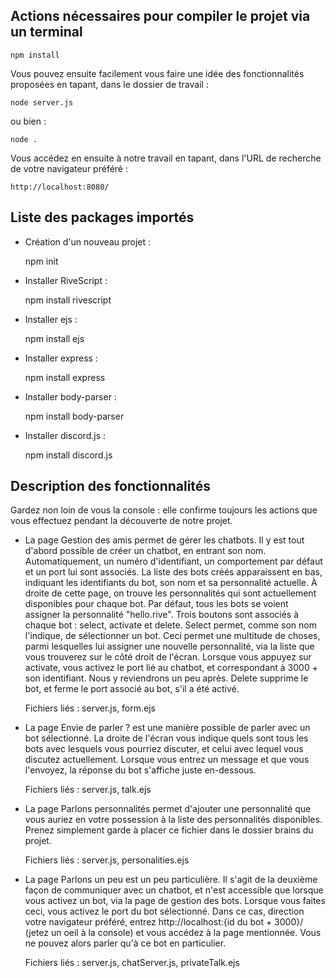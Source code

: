 ## Actions nécessaires pour compiler le projet via un terminal

	npm install


Vous pouvez ensuite facilement vous faire une idée des fonctionnalités proposées en tapant, dans le dossier de travail :

	node server.js
	
ou bien :

	node .

Vous accédez en ensuite à notre travail en tapant, dans l'URL de recherche de votre navigateur préféré :

	http://localhost:8080/

	

	
## Liste des packages importés

 - Création d'un nouveau projet :
 
 	npm init
 	
 - Installer RiveScript :
 
 	npm install rivescript
 
 - Installer ejs :
 
 	npm install ejs
 
 - Installer express :
 
 	npm install express
 
 - Installer body-parser :
 
 	npm install body-parser
 	
 - Installer discord.js :
 
 	npm install discord.js
 	
 	
 

## Description des fonctionnalités

Gardez non loin de vous la console : elle confirme toujours les actions que vous effectuez pendant la découverte de notre projet.


 - La page Gestion des amis permet de gérer les chatbots. Il y est tout d'abord possible de créer un chatbot, en entrant son nom. Automatiquement, un numéro d'identifiant, un comportement par défaut et un port lui sont associés. La liste des bots créés apparaissent en bas, indiquant les identifiants du bot, son nom et sa personnalité actuelle. À droite de cette page, on trouve les personnalités qui sont actuellement disponibles pour chaque bot. Par défaut, tous les bots se voient assigner la personnalité "hello.rive".
   Trois boutons sont associés à chaque bot : select, activate et delete.
   Select permet, comme son nom l'indique, de sélectionner un bot. Ceci permet une multitude de choses, parmi lesquelles lui assigner une nouvelle personnalité, via la liste que vous trouverez sur le côté droit de l'écran.
   Lorsque vous appuyez sur activate, vous activez le port lié au chatbot, et correspondant à 3000 + son identifiant. Nous y reviendrons un peu après.
   Delete supprime le bot, et ferme le port associé au bot, s'il a été activé.
   
   Fichiers liés : server.js, form.ejs


 - La page Envie de parler ? est une manière possible de parler avec un bot sélectionné. La droite de l'écran vous indique quels sont tous les bots avec lesquels vous pourriez discuter, et celui avec lequel vous discutez actuellement. Lorsque vous entrez un message et que vous l'envoyez, la réponse du bot s'affiche juste en-dessous.
 
   Fichiers liés : server.js, talk.ejs


 - La page Parlons personnalités permet d'ajouter une personnalité que vous auriez en votre possession à la liste des personnalités disponibles. Prenez simplement garde à placer ce fichier dans le dossier brains du projet.
   
   Fichiers liés : server.js, personalities.ejs
   
   
 - La page Parlons un peu est un peu particulière. Il s'agit de la deuxième façon de communiquer avec un chatbot, et n'est accessible que lorsque vous activez un bot, via la page de gestion des bots. Lorsque vous faites ceci, vous activez le port du bot sélectionné. Dans ce cas, direction votre navigateur préféré, entrez http://localhost:{id du bot + 3000}/ (jetez un oeil à la console) et vous accédez à la page mentionnée. Vous ne pouvez alors parler qu'à ce bot en particulier.
   
   Fichiers liés : server.js, chatServer.js, privateTalk.ejs
